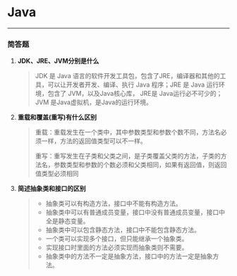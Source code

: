 # Java

---

### 简答题

1. **JDK、JRE、JVM分别是什么**

   >JDK 是 Java 语言的软件开发工具包，包含了JRE，编译器和其他的工具，可以让开发者开发、编译、执行 Java 程序；JRE 是 Java 运行环境，包含了 JVM，以及Java核心库， JRE是 Java运行必不可少的；JVM 是Java虚拟机，是Java的运行环境。

2. **重载和覆盖(重写)有什么区别**

   >重载：重载发生在一个类中，其中参数类型和参数个数不同，方法名必须一样，方法的返回值类型可以不一样。
   >
   >重写：重写发生在子类和父类之间，是子类覆盖父类的方法，子类的方法名，参数类型和参数的个数必须和父类相同，如果有返回值，则返回值类型必须相同

3. **简述抽象类和接口的区别**

   >* 抽象类可以有构造方法，接口中不能有构造方法。
   >* 抽象类中可以有普通成员变量，接口中没有普通成员变量，接口中全是静态变量。
   >* 抽象类中可以包含静态方法，接口中不能包含静态方法。
   >* 一个类可以实现多个接口，但只能继承一个抽象类。
   >* 实现接口时里面的方法必须实现而抽象类则不需要。
   >* 抽象类中的方法不一定是抽象方法，接口中的方法一定是抽象方法。

